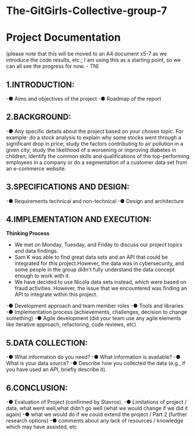 # The-GitGirls-Collective-group-7
# Project Documentation 
(please note that this will be moved to an A4 document x5-7 as we introduce the code results, etc.; I am using this as a starting point, so we can all see the progress for now. - TN)

## 1.INTRODUCTION:
-● Aims and objectives of the project
-● Roadmap of the report

## 2.BACKGROUND:
-● Any specific details about the project based on your chosen topic. For example: do a stock
analysis to explain why some stocks went through a significant drop in price; study the factors
contributing to air pollution in a given city; study the likelihood of a worsening or improving
diabetes in children; identify the common skills and qualifications of the top-performing
employees in a company or do a segmentation of a customer data set from an e-commerce
website.

## 3.SPECIFICATIONS AND DESIGN:
-● Requirements technical and non-technical
-● Design and architecture

## 4.IMPLEMENTATION AND EXECUTION:
**Thinking Process**
- We met on Monday, Tuesday, and Friday to discuss our project topics and data findings.
- Sam K was able to find great data sets and an API that could be integrated for this project.However, the data was in cybersecurity, and some people in the group didn't fully understand the data concept enough to work with it.
- We have decided to use Nicola data sets instead, which were based on fraud activities. However, the issue that we encountered was finding an API to integrate within this project. 

-● Development approach and team member roles
-● Tools and libraries
-● Implementation process (achievements, challenges, decision to change something)
-● Agile development (did your team use any agile elements like iterative approach, refactoring,
code reviews, etc)

## 5.DATA COLLECTION:
-● What information do you need?
-● What information is available?
-● What is your data source?
-● Describe how you collected the data (e.g., if you have used an API, briefly describe it).

## 6.CONCLUSION:
-● Evaluation of Project (confirmed by Stavros).
-● Limitations of project / data, what went well,what didn't go well (what we would change if we did it again)
-● what we would do if we could extend the project / Part 2 (further research options)
-● comments about any lack of resources / knowledge which may have assisted, etc
